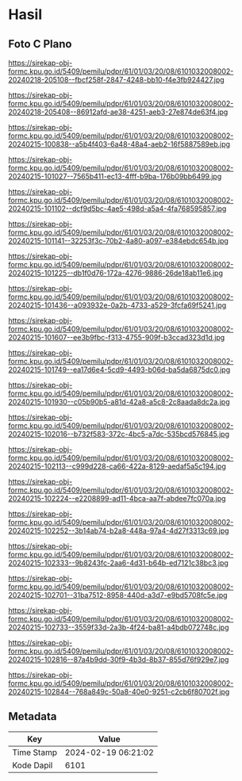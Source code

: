 # Hasil

## Foto C Plano

https://sirekap-obj-formc.kpu.go.id/5409/pemilu/pdpr/61/01/03/20/08/6101032008002-20240218-205108--fbcf258f-2847-4248-bb10-f4e3fb924427.jpg

https://sirekap-obj-formc.kpu.go.id/5409/pemilu/pdpr/61/01/03/20/08/6101032008002-20240218-205408--86912afd-ae38-4251-aeb3-27e874de63f4.jpg

https://sirekap-obj-formc.kpu.go.id/5409/pemilu/pdpr/61/01/03/20/08/6101032008002-20240215-100838--a5b4f403-6a48-48a4-aeb2-16f5887589eb.jpg

https://sirekap-obj-formc.kpu.go.id/5409/pemilu/pdpr/61/01/03/20/08/6101032008002-20240215-101027--7565b411-ec13-4fff-b9ba-176b09bb6499.jpg

https://sirekap-obj-formc.kpu.go.id/5409/pemilu/pdpr/61/01/03/20/08/6101032008002-20240215-101102--dcf9d5bc-4ae5-498d-a5a4-4fa768595857.jpg

https://sirekap-obj-formc.kpu.go.id/5409/pemilu/pdpr/61/01/03/20/08/6101032008002-20240215-101141--32253f3c-70b2-4a80-a097-e384ebdc654b.jpg

https://sirekap-obj-formc.kpu.go.id/5409/pemilu/pdpr/61/01/03/20/08/6101032008002-20240215-101225--db1f0d76-172a-4276-9886-26de18ab11e6.jpg

https://sirekap-obj-formc.kpu.go.id/5409/pemilu/pdpr/61/01/03/20/08/6101032008002-20240215-101436--a093932e-0a2b-4733-a529-3fcfa69f5241.jpg

https://sirekap-obj-formc.kpu.go.id/5409/pemilu/pdpr/61/01/03/20/08/6101032008002-20240215-101607--ee3b9fbc-f313-4755-909f-b3ccad323d1d.jpg

https://sirekap-obj-formc.kpu.go.id/5409/pemilu/pdpr/61/01/03/20/08/6101032008002-20240215-101749--ea17d6e4-5cd9-4493-b06d-ba5da6875dc0.jpg

https://sirekap-obj-formc.kpu.go.id/5409/pemilu/pdpr/61/01/03/20/08/6101032008002-20240215-101930--c05b90b5-a81d-42a8-a5c8-2c8aada8dc2a.jpg

https://sirekap-obj-formc.kpu.go.id/5409/pemilu/pdpr/61/01/03/20/08/6101032008002-20240215-102016--b732f583-372c-4bc5-a7dc-535bcd576845.jpg

https://sirekap-obj-formc.kpu.go.id/5409/pemilu/pdpr/61/01/03/20/08/6101032008002-20240215-102113--c999d228-ca66-422a-8129-aedaf5a5c194.jpg

https://sirekap-obj-formc.kpu.go.id/5409/pemilu/pdpr/61/01/03/20/08/6101032008002-20240215-102224--e2208899-ad11-4bca-aa7f-abdee7fc070a.jpg

https://sirekap-obj-formc.kpu.go.id/5409/pemilu/pdpr/61/01/03/20/08/6101032008002-20240215-102252--3b14ab74-b2a8-448a-97a4-4d27f3313c69.jpg

https://sirekap-obj-formc.kpu.go.id/5409/pemilu/pdpr/61/01/03/20/08/6101032008002-20240215-102333--9b8243fc-2aa6-4d31-b64b-ed7121c38bc3.jpg

https://sirekap-obj-formc.kpu.go.id/5409/pemilu/pdpr/61/01/03/20/08/6101032008002-20240215-102701--31ba7512-8958-440d-a3d7-e9bd5708fc5e.jpg

https://sirekap-obj-formc.kpu.go.id/5409/pemilu/pdpr/61/01/03/20/08/6101032008002-20240215-102733--3559f33d-2a3b-4f24-ba81-a4bdb072748c.jpg

https://sirekap-obj-formc.kpu.go.id/5409/pemilu/pdpr/61/01/03/20/08/6101032008002-20240215-102816--87a4b9dd-30f9-4b3d-8b37-855d76f929e7.jpg

https://sirekap-obj-formc.kpu.go.id/5409/pemilu/pdpr/61/01/03/20/08/6101032008002-20240215-102844--768a849c-50a8-40e0-9251-c2cb6f80702f.jpg


## Metadata

| Key        | Value               |
| ---------- | ------------------- |
| Time Stamp | 2024-02-19 06:21:02 |
| Kode Dapil | 6101                |




